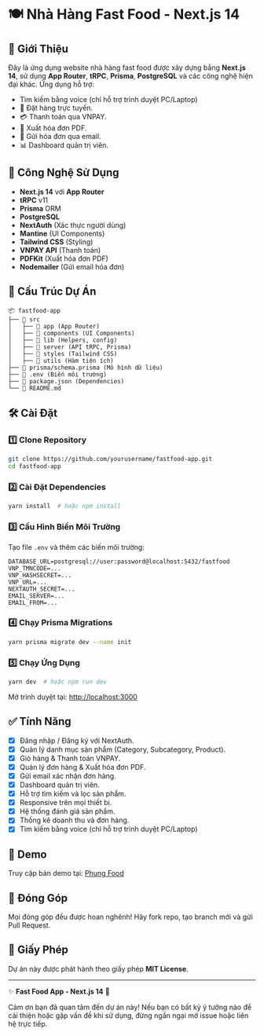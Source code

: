 # 🍽 Nhà Hàng Fast Food - Next.js 14

## 📝 Giới Thiệu
Đây là ứng dụng website nhà hàng fast food được xây dựng bằng **Next.js 14**, sử dụng **App Router**, **tRPC**, **Prisma**, **PostgreSQL** và các công nghệ hiện đại khác. Ứng dụng hỗ trợ:

- Tìm kiếm bằng voice (chỉ hỗ trợ trình duyệt PC/Laptop)
- 🛒 Đặt hàng trực tuyến.
- 💳 Thanh toán qua VNPAY.
- 📜 Xuất hóa đơn PDF.
- 📧 Gửi hóa đơn qua email.
- 📊 Dashboard quản trị viên.

## 🚀 Công Nghệ Sử Dụng
- **Next.js 14** với **App Router**
- **tRPC** v11
- **Prisma** ORM
- **PostgreSQL**
- **NextAuth** (Xác thực người dùng)
- **Mantine** (UI Components)
- **Tailwind CSS** (Styling)
- **VNPAY API** (Thanh toán)
- **PDFKit** (Xuất hóa đơn PDF)
- **Nodemailer** (Gửi email hóa đơn)

## 📂 Cấu Trúc Dự Án
```
📦 fastfood-app
├── 📂 src
│   ├── 📂 app (App Router)
│   ├── 📂 components (UI Components)
│   ├── 📂 lib (Helpers, config)
│   ├── 📂 server (API tRPC, Prisma)
│   ├── 📂 styles (Tailwind CSS)
│   ├── 📂 utils (Hàm tiện ích)
├── 📄 prisma/schema.prisma (Mô hình dữ liệu)
├── 📄 .env (Biến môi trường)
├── 📄 package.json (Dependencies)
└── 📄 README.md
```

## 🛠 Cài Đặt
### 1️⃣ Clone Repository
```sh
git clone https://github.com/yourusername/fastfood-app.git
cd fastfood-app
```

### 2️⃣ Cài Đặt Dependencies
```sh
yarn install  # hoặc npm install
```

### 3️⃣ Cấu Hình Biến Môi Trường
Tạo file `.env` và thêm các biến môi trường:
```env
DATABASE_URL=postgresql://user:password@localhost:5432/fastfood
VNP_TMNCODE=...
VNP_HASHSECRET=...
VNP_URL=...
NEXTAUTH_SECRET=...
EMAIL_SERVER=...
EMAIL_FROM=...
```

### 4️⃣ Chạy Prisma Migrations
```sh
yarn prisma migrate dev --name init
```

### 5️⃣ Chạy Ứng Dụng
```sh
yarn dev  # hoặc npm run dev
```
Mở trình duyệt tại: [http://localhost:3000](http://localhost:3000)

## ✅ Tính Năng
- [x] Đăng nhập / Đăng ký với NextAuth.
- [x] Quản lý danh mục sản phẩm (Category, Subcategory, Product).
- [x] Giỏ hàng & Thanh toán VNPAY.
- [x] Quản lý đơn hàng & Xuất hóa đơn PDF.
- [x] Gửi email xác nhận đơn hàng.
- [x] Dashboard quản trị viên.
- [x] Hỗ trợ tìm kiếm và lọc sản phẩm.
- [x] Responsive trên mọi thiết bị.
- [x] Hệ thống đánh giá sản phẩm.
- [x] Thống kê doanh thu và đơn hàng.
- [x] Tìm kiếm bằng voice (chỉ hỗ trợ trình duyệt PC/Laptop)

## 🎥 Demo
Truy cập bản demo tại: [Phung Food](https://phung-food-new.vercel.app/)

## 📌 Đóng Góp
Mọi đóng góp đều được hoan nghênh! Hãy fork repo, tạo branch mới và gửi Pull Request.

## 📝 Giấy Phép
Dự án này được phát hành theo giấy phép **MIT License**.

---
✨ **Fast Food App - Next.js 14** 🚀

Cảm ơn bạn đã quan tâm đến dự án này! Nếu bạn có bất kỳ ý tưởng nào để cải thiện hoặc gặp vấn đề khi sử dụng, đừng ngần ngại mở issue hoặc liên hệ trực tiếp.

